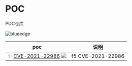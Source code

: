 # POC
POC仓库

<div align=left> <img src="https://komarev.com/ghpvc/?username=phil-fly&label=统计" alt="blueedge"/></div>

|  poc| 说明 |
| ------------------------------------------------------------ | -------------- |
| ✨ [CVE-2021-22986](https://github.com/phil-fly/poc/f5)   ![](https://img.shields.io/github/stars/phil-fly/poc/f5) | f5 CVE-2021-22986 |
